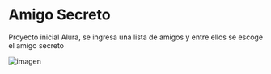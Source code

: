 # Amigo Secreto
Proyecto inicial Alura, se ingresa una lista de amigos y entre ellos se escoge el amigo secreto

![imagen](https://github.com/user-attachments/assets/57354f46-b9eb-4464-9679-425bf20049ed)
